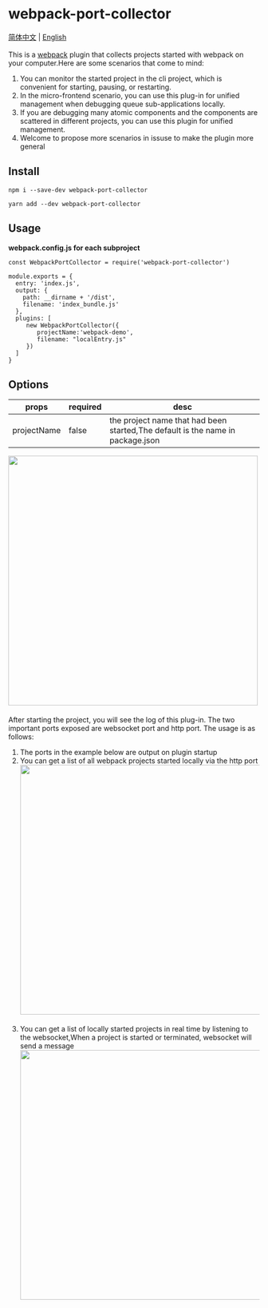 # webpack-port-collector
<a href="./README.md">简体中文</a>  | <a style="marign-left:20px" href="./README-EN.md">English</a>
<br/>
<br/>
This is a [webpack](http://webpack.js.org/) plugin that collects projects started with webpack on your computer.Here are some scenarios that come to mind:

1. You can monitor the started project in the cli project, which is convenient for starting, pausing, or restarting.
2. In the micro-frontend scenario, you can use this plug-in for unified management when debugging queue sub-applications locally.
3. If you are debugging many atomic components and the components are scattered in different projects, you can use this plugin for unified management.
4. Welcome to propose more scenarios in issuse to make the plugin more general


## Install
```
npm i --save-dev webpack-port-collector
```
```
yarn add --dev webpack-port-collector
```

## Usage
**webpack.config.js for each subproject**
```
const WebpackPortCollector = require('webpack-port-collector')

module.exports = {
  entry: 'index.js',
  output: {
    path: __dirname + '/dist',
    filename: 'index_bundle.js'
  },
  plugins: [
     new WebpackPortCollector({
        projectName:'webpack-demo',
        filename: "localEntry.js"
     })
  ]
}
```
## Options
| **props** | **required** | **desc**|
| --- |--------------|-----------------------------------------|
| projectName | false        | the project name that had been started,The default is the name in package.json|

<img src="https://maketea.oss-cn-shanghai.aliyuncs.com/cms/jzkb/read_img.png" width="500" align=center style="display: block;margin-bottom:20px"/>
After starting the project, you will see the log of this plug-in. The two important ports exposed are websocket port and http port. The usage is as follows:

1. The ports in the example below are output on plugin startup
2. You can get a list of all webpack projects started locally via the http port <img src="https://maketea.oss-cn-shanghai.aliyuncs.com/cms/jzkb/read_img_1.png" width="500" align=center style="display: block;margin-bottom:20px"/>
3. You can get a list of locally started projects in real time by listening to the websocket,When a project is started or terminated, websocket will send a message <img src="https://maketea.oss-cn-shanghai.aliyuncs.com/cms/jzkb/read_img_2.png" width="500" align=center style="display: block;margin-bottom:20px"/>
